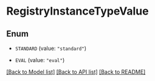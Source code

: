 # RegistryInstanceTypeValue

## Enum


* `STANDARD` (value: `"standard"`)

* `EVAL` (value: `"eval"`)


[[Back to Model list]](../README.md#documentation-for-models) [[Back to API list]](../README.md#documentation-for-api-endpoints) [[Back to README]](../README.md)

